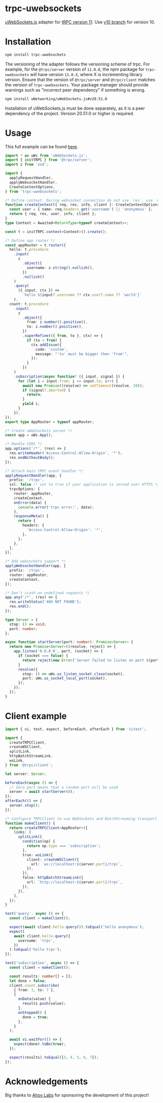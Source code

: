 # trpc-uwebsockets

[uWebSockets.js](https://github.com/uNetworking/uWebSockets.js) adapter for [tRPC version 11](https://trpc.io/). Use [v10 branch](https://github.com/romanzy313/trpc-uwebsockets/tree/v10) for version 10.

# Installation

```bash
npm install trpc-uwebsockets
```

The versioning of the adapter follows the versioning scheme of trpc. For example, for the `@trpc/server` version of `11.0.0`, the npm package for `trpc-uwebsockets` will have version `11.0.X`, where X is incrementing library version. Ensure that the version of `@trpc/server` and `@trpc/client` matches the version of `trpc-uwebsockets`. Your package manager should provide warnings such as "incorrect peer dependency" if something is wrong.

```bash
npm install uNetworking/uWebSockets.js#v20.51.0
```

Installation of uWebSockets.js must be done separately, as it is a peer dependency of the project. Version 20.51.0 or higher is required.

# Usage

This full example can be found [here](src/readme.spec.ts).

```ts
import * as uWs from 'uWebSockets.js';
import { initTRPC } from '@trpc/server';
import z from 'zod';

import {
  applyRequestHandler,
  applyWebsocketHandler,
  CreateContextOptions,
} from 'trpc-uwebsockets';

/* Define context. During websocket connection do not use `res`, use `client` instead */
function createContext({ req, res, info, client }: CreateContextOptions) {
  const user = { name: req.headers.get('username') || 'anonymous' };
  return { req, res, user, info, client };
}
type Context = Awaited<ReturnType<typeof createContext>>;

const t = initTRPC.context<Context>().create();

/* Define app router */
const appRouter = t.router({
  hello: t.procedure
    .input(
      z
        .object({
          username: z.string().nullish(),
        })
        .nullish()
    )
    .query(
      ({ input, ctx }) =>
        `hello ${input?.username ?? ctx.user?.name ?? 'world'}`
    ),
  count: t.procedure
    .input(
      z
        .object({
          from: z.number().positive(),
          to: z.number().positive(),
        })
        .superRefine(({ from, to }, ctx) => {
          if (to < from) {
            ctx.addIssue({
              code: 'custom',
              message: "'to' must be bigger then 'from'",
            });
          }
        })
    )
    .subscription(async function* ({ input, signal }) {
      for (let i = input.from; i <= input.to; i++) {
        await new Promise((resolve) => setTimeout(resolve, 20));
        if (signal?.aborted) {
          return;
        }
        yield i;
      }
    }),
});
export type AppRouter = typeof appRouter;

/* Create uWebSockets server */
const app = uWs.App();

/* Handle CORS */
app.options('/*', (res) => {
  res.writeHeader('Access-Control-Allow-Origin', '*');
  res.endWithoutBody();
});

/* Attach main tRPC event handler */
applyRequestHandler(app, {
  prefix: '/trpc',
  ssl: false /* set to true if your application is served over HTTPS */,
  trpcOptions: {
    router: appRouter,
    createContext,
    onError(data) {
      console.error('trpc error:', data);
    },
    responseMeta() {
      return {
        headers: {
          'Access-Control-Allow-Origin': '*',
        },
      };
    },
  },
});

/* Add websockets support */
applyWebsocketHandler(app, {
  prefix: '/trpc',
  router: appRouter,
  createContext,
});

/* Don't crash on undefined requests */
app.any('/*', (res) => {
  res.writeStatus('404 NOT FOUND');
  res.end();
});

type Server = {
  stop: () => void;
  port: number;
};

async function startServer(port: number): Promise<Server> {
  return new Promise<Server>((resolve, reject) => {
    app.listen('0.0.0.0', port, (socket) => {
      if (socket === false) {
        return reject(new Error(`Server failed to listen on port ${port}`));
      }
      resolve({
        stop: () => uWs.us_listen_socket_close(socket),
        port: uWs.us_socket_local_port(socket),
      });
    });
  });
}
```

# Client example

```ts
import { vi, test, expect, beforeEach, afterEach } from 'vitest';

import {
  createTRPCClient,
  createWSClient,
  splitLink,
  httpBatchStreamLink,
  wsLink,
} from '@trpc/client';

let server: Server;

beforeEach(async () => {
  // Zero port means that a random port will be used
  server = await startServer(0);
});
afterEach(() => {
  server.stop();
});

/* Configure TRPCClient to use WebSockets and BatchStreaming transport */
function makeClient() {
  return createTRPCClient<AppRouter>({
    links: [
      splitLink({
        condition(op) {
          return op.type === 'subscription';
        },
        true: wsLink({
          client: createWSClient({
            url: `ws://localhost:${server.port}/trpc`,
          }),
        }),
        false: httpBatchStreamLink({
          url: `http://localhost:${server.port}/trpc`,
        }),
      }),
    ],
  });
}

test('query', async () => {
  const client = makeClient();

  expect(await client.hello.query()).toEqual('hello anonymous');
  expect(
    await client.hello.query({
      username: 'trpc',
    })
  ).toEqual('hello trpc');
});

test('subscription', async () => {
  const client = makeClient();

  const results: number[] = [];
  let done = false;
  client.count.subscribe(
    { from: 3, to: 7 },
    {
      onData(value) {
        results.push(value);
      },
      onStopped() {
        done = true;
      },
    }
  );

  await vi.waitFor(() => {
    expect(done).toBe(true);
  });

  expect(results).toEqual([3, 4, 5, 6, 7]);
});
```

# Acknowledgements

Big thanks to [Ahoy Labs](https://github.com/ahoylabs) for sponsoring the development of this project!

<!-- # TODOS:
 - Make test "aborted requests are handled" less flaky
 - Skipped test "uWebsockets pubsub" doesn't work as intended... But usage of built-in pubsub is not needed with trpc  -->
